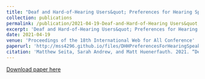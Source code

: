 ```yaml
---
title: "Deaf and Hard-of-Hearing Users&quot; Preferences for Hearing Speakers&quot; Behavior During Technology-Mediated In-Person and Remote Conversations"
collection: publications
permalink: /publication/2021-04-19-Deaf-and-Hard-of-Hearing Users&quot;-Preferences-for-Hearing-Speakers&quot;-Behavior-During-Technology-Mediated-In-Person-and-Remote-Conversations
excerpt: 'Deaf and Hard-of-Hearing Users&quot; Preferences for Hearing Speakers&quot; Behavior During Technology-Mediated In-Person and Remote Conversations.'
date: 2021-04-19
venue: 'Proceedings of the 18th International Web for All Conference'
paperurl: 'http://mss4296.github.io/files/DHHPreferencesForHearingSpeakersBehaviors.pdf'
citation: 'Matthew Seita, Sarah Andrew, and Matt Huenerfauth. 2021. “Deaf and Hard-of-Hearing Users&quot; Preferences for Hearing Speakers&quot; Behavior During Technology-Mediated In-Person and Remote Conversations,” In Proceedings of the 18th International Web for All Conference (W4A &quot;21). Association for Computing Machinery, New York, NY, USA, Article 25, 1–12.'
---
```


[Download paper here](http://mss4296.github.io/files/DHHPreferencesForHearingSpeakersBehaviors.pdf)
